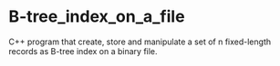 # B-tree_index_on_a_file
C++ program  that create, store and manipulate a set of n fixed-length records as B-tree index on a binary file.
